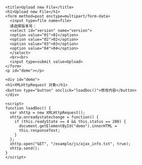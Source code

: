 <!doctype html>
    <title>Upload new File</title>
    <h1>Upload new File</h1>
    <form method=post enctype=multipart/form-data>
      <input type=file name=file>
      请选择版本号：
      <select id="version" name="version">
      <option value="01">01</option>
      <option value="02">02</option>
      <option value="03">03</option>
      <option value="04">04</option>
      </select>
      <br><br>
      <input type=submit value=Upload>
    </form>
    <p id="demo"></p>

    <div id="demo">
    <h1>XMLHttpRequest 对象</h1>
    <button type="button" onclick="loadDoc()">修改内容</button>
    </div>

    <script>
    function loadDoc() {
      var xhttp = new XMLHttpRequest();
      xhttp.onreadystatechange = function() {
        if (this.readyState == 4 && this.status == 200) {
          document.getElementById("demo").innerHTML =
          this.responseText;
        }
      };
      xhttp.open("GET", "/example/js/ajax_info.txt", true);
      xhttp.send();
    }
    </script>
